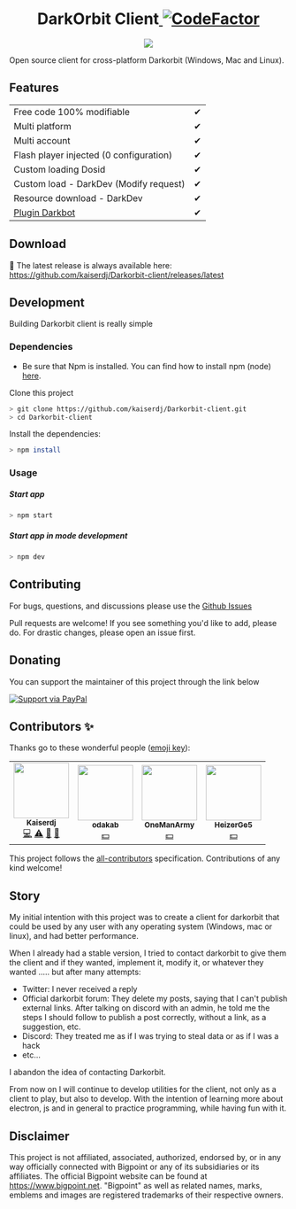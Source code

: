 <h1 align="center">DarkOrbit Client<a href="https://www.codefactor.io/repository/github/kaiserdj/darkorbit-client">
    <img src="https://www.codefactor.io/repository/github/kaiserdj/darkorbit-client/badge" alt="CodeFactor" />
  </a></h1> 

<p align="center">
  <a href="http://forthebadge.com/" target="_blank">
    <img src="http://forthebadge.com/images/badges/built-with-love.svg"/>
  </a>
</p>

Open source client for cross-platform Darkorbit (Windows, Mac and Linux).

## Features

|                                                                       |     |
| --------------------------------------------------------------------- | --- |
| Free code 100% modifiable                                             | ✔   |
| Multi platform                                                        | ✔   |
| Multi account                                                         | ✔   |
| Flash player injected (0 configuration)                               | ✔   |
| Custom loading Dosid                                                  | ✔   |
| Custom load - DarkDev (Modify request)                                | ✔   |
| Resource download - DarkDev                                           | ✔   |
| [Plugin Darkbot](https://github.com/kaiserdj/Plugin-Launcher-Darkbot) | ✔   |


Download
-------
🔽 The latest release is always available here: https://github.com/kaiserdj/Darkorbit-client/releases/latest
 
## Development
Building Darkorbit client is really simple

### Dependencies

* Be sure that Npm is installed. You can find how to install npm (node) [here](https://nodejs.org/en/).

Clone this project

```bash
> git clone https://github.com/kaiserdj/Darkorbit-client.git
> cd Darkorbit-client
```

Install the dependencies:

```bash
> npm install
```

### Usage
##### Start app

```bash
> npm start
```

##### Start app in mode development

```bash
> npm dev
```

## Contributing

For bugs, questions, and discussions please use the [Github Issues](https://github.com/kaiserdj/Darkorbit-client/issues)

Pull requests are welcome! If you see something you'd like to add, please do. For drastic changes, please open an issue first.

## Donating

You can support the maintainer of this project through the link below

[![Support via PayPal](https://cdn.rawgit.com/twolfson/paypal-github-button/1.0.0/dist/button.svg)](https://www.paypal.me/kaiserdj/)

## Contributors ✨

Thanks go to these wonderful people ([emoji key](https://allcontributors.org/docs/en/emoji-key)):

<!-- ALL-CONTRIBUTORS-LIST:START - Do not remove or modify this section -->
<!-- prettier-ignore-start -->
<!-- markdownlint-disable -->
<table>
  <tr>
    <td align="center"><a href="http://kaiserdj.github.io"><img src="https://avatars2.githubusercontent.com/u/5487950?v=4?s=100" width="100px;" alt=""/><br /><sub><b>Kaiserdj</b></sub></a><br /><a href="https://github.com/kaiserdj/Darkorbit-client/commits?author=kaiserdj" title="Code">💻</a> <a href="https://github.com/kaiserdj/Darkorbit-client/commits?author=kaiserdj" title="Tests">⚠️</a> <a href="#projectManagement-kaiserdj" title="Project Management">📆</a> <a href="#tool-kaiserdj" title="Tools">🔧</a></td>
    <td align="center"><a href="https://github.com/ODAKAB"><img src="https://avatars.githubusercontent.com/u/49538323?v=4?s=100" width="100px;" alt=""/><br /><sub><b>odakab</b></sub></a><br /><a href="#financial-odakab" title="Financial">💵</a></td>
    <td align="center"><a href="https://github.com/QR4SH3D"><img src="https://avatars.githubusercontent.com/u/69433658?v=4?s=100" width="100px;" alt=""/><br /><sub><b>OneManArmy</b></sub></a><br /><a href="#financial-QR4SH3D" title="Financial">💵</a></td>
    <td align="center"><a href="https://github.com/HeizerGe5"><img src="https://avatars.githubusercontent.com/u/71152480?v=4?s=100" width="100px;" alt=""/><br /><sub><b>HeizerGe5</b></sub></a><br /><a href="#financial-HeizerGe5" title="Financial">💵</a></td>
  </tr>
</table>

<!-- markdownlint-restore -->
<!-- prettier-ignore-end -->

<!-- ALL-CONTRIBUTORS-LIST:END -->

This project follows the [all-contributors](https://github.com/all-contributors/all-contributors) specification. Contributions of any kind welcome!

## Story

My initial intention with this project was to create a client for darkorbit that could be used by any user with any operating system (Windows, mac or linux), and had better performance.

When I already had a stable version, I tried to contact darkorbit to give them the client and if they wanted, implement it, modify it, or whatever they wanted ..... but after many attempts:
- Twitter: I never received a reply
- Official darkorbit forum: They delete my posts, saying that I can't publish external links. After talking on discord with an admin, he told me the steps I should follow to publish a post correctly, without a link, as a suggestion, etc.
- Discord: They treated me as if I was trying to steal data or as if I was a hack
- etc...

I abandon the idea of ​​contacting Darkorbit.

From now on I will continue to develop utilities for the client, not only as a client to play, but also to develop. With the intention of learning more about electron, js and in general to practice programming, while having fun with it.

## Disclaimer

This project is not affiliated, associated, authorized, endorsed by, or in any way officially connected with Bigpoint or any of its subsidiaries or its affiliates. The official Bigpoint website can be found at https://www.bigpoint.net. "Bigpoint" as well as related names, marks, emblems and images are registered trademarks of their respective owners.
